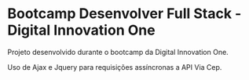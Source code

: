 <h1>
 Bootcamp Desenvolver Full Stack - Digital Innovation One
</h1>


Projeto desenvolvido durante o bootcamp da Digital Innovation One.

Uso de Ajax e Jquery para requisições assíncronas a API Via Cep.








